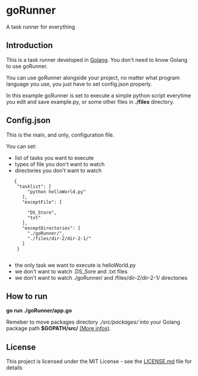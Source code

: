# goRunner

A task runner for everything


## Introduction

This is a task runner developed in [Golang](https://golang.org/).
You don't need to know Golang to use goRunner.

You can use goRunner alongside your project, no matter what program language you use, you just have to set config.json properly.

In this example goRunner is set to execute a simple python script everytime you edit and save example.py, or some other files in **./files** directory.


## Config.json

This is the main, and only, configuration file.

You can set:

  * list of tasks you want to execute
  * types of file you don't want to watch
  * directories you don't want to watch
  
   
```
   {
    "tasklist": [
        "python helloWorld.py"
      ],
      "exceptFile": [

        "DS_Store",
        "txt"
      ],
      "exceptDirectories": [
        "./goRunner/",
        "./files/dir-2/dir-2-1/"
      ]
    }
   
```
   
 
   * the only task we want to execute is helloWorld.py
   * we don't want to watch .DS_Sore and .txt files
   * we don't want to watch ./goRunner/ and /files/dir-2/dir-2-1/ directories
   
   
   ## How to run
   
   **go run ./goRunner/app.go**
   
   Remeber to move packages directory *./src/packages/* into your Golang package path **$GOPATH/src/** [(More infos)](https://github.com/golang/go/wiki/SettingGOPATH).
   
   
   ## License
   
   This project is licensed under the MIT License - see the [LICENSE.md](LICENSE.md) file for details
